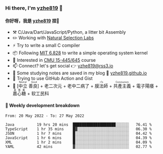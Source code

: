 ### Hi there, I'm [yzhe819](https://github.com/yzhe819) 👋

#### 你好呀，我是 [yzhe819](https://github.com/yzhe819) 捏👋

- :hammer_and_pick: C/Java/Dart/JavaScript/Python, a litter bit Assembly
- :pencil2: Working with [Natural Selection Labs](https://github.com/NaturalSelectionLabs)
- ⚡ Try to write a small C compiler
- 📦 Following [MIT 6.828](https://pdos.csail.mit.edu/6.828/2018/overview.html) to write a simple operating system kernel
- 🧪 Interested in [CMU 15-445/645](https://15445.courses.cs.cmu.edu/fall2020/) course
- 📫 Connect? let's get social 👉 yzhe819@rss3.io
- :scroll: Some studying notes are saved in my blog :space_invader: [yzhe819.github.io](https://yzhe819.github.io/)
- 🌟 Trying to use GitHub Action and Gist
- 🔑 <ruby>[中立 善良]<rp>（</rp><rt>Neutral Good</rt><rp>）</rp></ruby> + 老二次元 + 老中二病了 + <ruby>膜法師<rp>（</rp><rt>+1s</rt><rp>）</rp></ruby> +  <ruby>共產主義<rp>（</rp><rt>Communism</rt><rp>）</rp></ruby> + 電子陽痿 + <ruby>嘉心糖<rp>（</rp><rt>嘉晚飯</rt><rp>）</rp></ruby> + 软工民科



#### 📝 Weekly development breakdown

<!--START_SECTION:waka-->

```text
From: 20 May 2022 - To: 27 May 2022

Java          19 hrs 20 mins  ███████████████████░░░░░░   76.41 %
TypeScript    1 hr 35 mins    █▓░░░░░░░░░░░░░░░░░░░░░░░   06.30 %
JSON          1 hr 7 mins     █░░░░░░░░░░░░░░░░░░░░░░░░   04.42 %
JavaScript    1 hr 6 mins     █░░░░░░░░░░░░░░░░░░░░░░░░   04.39 %
XML           1 hr 2 mins     █░░░░░░░░░░░░░░░░░░░░░░░░   04.09 %
YAML          42 mins         ▓░░░░░░░░░░░░░░░░░░░░░░░░   02.77 %
```

<!--END_SECTION:waka-->



